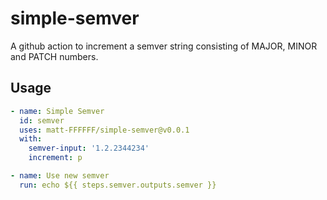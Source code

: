 # simple-semver

A github action to increment a semver string consisting of MAJOR, MINOR and PATCH numbers.

## Usage

```yaml
- name: Simple Semver
  id: semver
  uses: matt-FFFFFF/simple-semver@v0.0.1
  with:
    semver-input: '1.2.2344234'
    increment: p

- name: Use new semver
  run: echo ${{ steps.semver.outputs.semver }}
```
